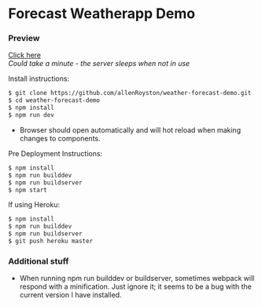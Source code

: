 # Forecast Weatherapp Demo


### Preview
[Click here](https://vue-weather-forecast.herokuapp.com/)
<br>
*Could take a minute - the server sleeps when not in use*
 
Install instructions:
```sh
$ git clone https://github.com/allenRoyston/weather-forecast-demo.git
$ cd weather-forecast-demo
$ npm install
$ npm run dev
```
- Browser should open automatically and will hot reload when making changes to components.  



Pre Deployment Instructions:
```sh
$ npm install
$ npm run builddev
$ npm run buildserver
$ npm start  
```

If using Heroku:
```sh
$ npm install
$ npm run builddev
$ npm run buildserver
$ git push heroku master
```

### Additional stuff
- When running npm run builddev or buildserver, sometimes webpack will respond with a minification.  Just ignore it; it seems to be a bug with the current version I have installed.  

